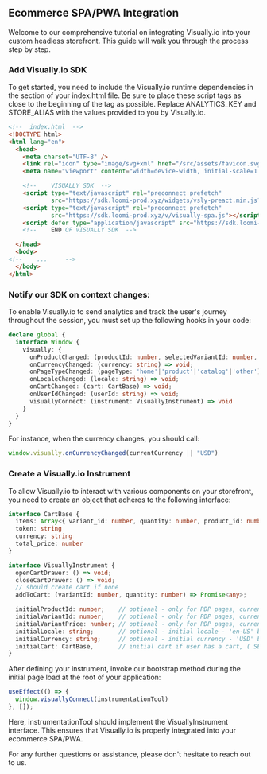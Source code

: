 ## Ecommerce SPA/PWA Integration

Welcome to our comprehensive tutorial on integrating Visually.io into your custom headless storefront. This guide will walk you through the process step by step.

### Add Visually.io SDK
To get started, you need to include the Visually.io runtime dependencies in the <head> section of your index.html file. Be sure to place these script tags as close to the beginning of the <head> tag as possible. Replace ANALYTICS_KEY and STORE_ALIAS with the values provided to you by Visually.io.

```html
<!--  index.html  -->
<!DOCTYPE html>
<html lang="en">
  <head>
    <meta charset="UTF-8" />
    <link rel="icon" type="image/svg+xml" href="/src/assets/favicon.svg" />
    <meta name="viewport" content="width=device-width, initial-scale=1.0" />

    <!--    VISUALLY SDK  -->
    <script type="text/javascript" rel="preconnect prefetch"
            src="https://sdk.loomi-prod.xyz/widgets/vsly-preact.min.js?k=ANALYTICS_KEY&e=2&s=STORE_ALIAS"></script>
    <script type="text/javascript" rel="preconnect prefetch"
            src="https://sdk.loomi-prod.xyz/v/visually-spa.js"></script>
    <script defer type="application/javascript" src="https://sdk.loomi-prod.xyz/v/visually-a-spa.js"></script>
    <!--    END OF VISUALLY SDK  -->

  </head>
  <body>
<!--    ...     -->
  </body>
</html>
```

### Notify our SDK on context changes:
To enable Visually.io to send analytics and track the user's journey throughout the session, you must set up the following hooks in your code:

```typescript
declare global {
  interface Window {
    visually: {
      onProductChanged: (productId: number, selectedVariantId: number, variantPrice: number) => void;
      onCurrencyChanged: (currency: string) => void;
      onPageTypeChanged: (pageType: 'home'|'product'|'catalog'|'other') => void;
      onLocaleChanged: (locale: string) => void;
      onCartChanged: (cart: CartBase) => void;
      onUserIdChanged: (userId: string) => void;
      visuallyConnect: (instrument: VisuallyInstrument) => void
    }
  }
}
```

For instance, when the currency changes, you should call:
```typescript
window.visually.onCurrencyChanged(currentCurrency || "USD")
```

### Create a Visually.io Instrument
To allow Visually.io to interact with various components on your storefront, you need to create an object that adheres to the following interface:

```typescript
interface CartBase {
  items: Array<{ variant_id: number, quantity: number, product_id: number, price: number }>
  token: string
  currency: string
  total_price: number
}

interface VisuallyInstrument {
  openCartDrawer: () => void;
  closeCartDrawer: () => void;
  // should create cart if none
  addToCart: (variantId: number, quantity: number) => Promise<any>;

  initialProductId: number;    // optional - only for PDP pages, current product id
  initialVariantId: number;    // optional - only for PDP pages, current variant id
  initialVariantPrice: number; // optional - only for PDP pages, current variant price
  initialLocale: string;       // optional - initial locale - 'en-US' by default
  initialCurrency: string;     // optional - initial currency - 'USD' by default
  initialCart: CartBase,       // initial cart if user has a cart, ( SEE CartBase interface )
}
```

After defining your instrument, invoke our bootstrap method during the initial page load at the root of your application:
```typescript
useEffect(() => {
  window.visuallyConnect(instrumentationTool)
}, []);
```

Here, instrumentationTool should implement the VisuallyInstrument interface. This ensures that Visually.io is properly integrated into your ecommerce SPA/PWA.

For any further questions or assistance, please don't hesitate to reach out to us.
